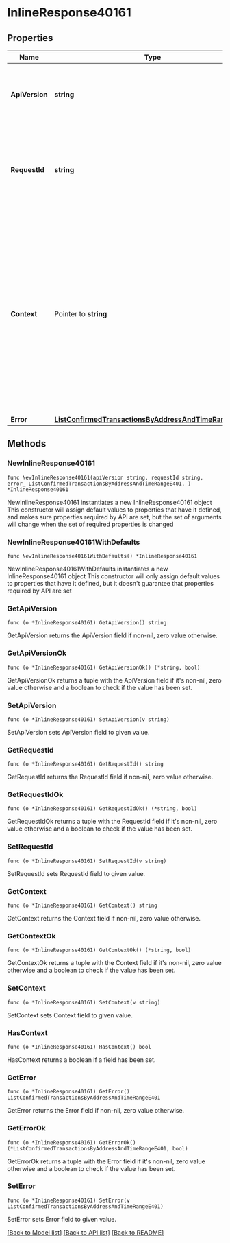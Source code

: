 # InlineResponse40161

## Properties

Name | Type | Description | Notes
------------ | ------------- | ------------- | -------------
**ApiVersion** | **string** | Specifies the version of the API that incorporates this endpoint. | 
**RequestId** | **string** | Defines the ID of the request. The &#x60;requestId&#x60; is generated by Crypto APIs and it&#39;s unique for every request. | 
**Context** | Pointer to **string** | In batch situations the user can use the context to correlate responses with requests. This property is present regardless of whether the response was successful or returned as an error. &#x60;context&#x60; is specified by the user. | [optional] 
**Error** | [**ListConfirmedTransactionsByAddressAndTimeRangeE401**](ListConfirmedTransactionsByAddressAndTimeRangeE401.md) |  | 

## Methods

### NewInlineResponse40161

`func NewInlineResponse40161(apiVersion string, requestId string, error_ ListConfirmedTransactionsByAddressAndTimeRangeE401, ) *InlineResponse40161`

NewInlineResponse40161 instantiates a new InlineResponse40161 object
This constructor will assign default values to properties that have it defined,
and makes sure properties required by API are set, but the set of arguments
will change when the set of required properties is changed

### NewInlineResponse40161WithDefaults

`func NewInlineResponse40161WithDefaults() *InlineResponse40161`

NewInlineResponse40161WithDefaults instantiates a new InlineResponse40161 object
This constructor will only assign default values to properties that have it defined,
but it doesn't guarantee that properties required by API are set

### GetApiVersion

`func (o *InlineResponse40161) GetApiVersion() string`

GetApiVersion returns the ApiVersion field if non-nil, zero value otherwise.

### GetApiVersionOk

`func (o *InlineResponse40161) GetApiVersionOk() (*string, bool)`

GetApiVersionOk returns a tuple with the ApiVersion field if it's non-nil, zero value otherwise
and a boolean to check if the value has been set.

### SetApiVersion

`func (o *InlineResponse40161) SetApiVersion(v string)`

SetApiVersion sets ApiVersion field to given value.


### GetRequestId

`func (o *InlineResponse40161) GetRequestId() string`

GetRequestId returns the RequestId field if non-nil, zero value otherwise.

### GetRequestIdOk

`func (o *InlineResponse40161) GetRequestIdOk() (*string, bool)`

GetRequestIdOk returns a tuple with the RequestId field if it's non-nil, zero value otherwise
and a boolean to check if the value has been set.

### SetRequestId

`func (o *InlineResponse40161) SetRequestId(v string)`

SetRequestId sets RequestId field to given value.


### GetContext

`func (o *InlineResponse40161) GetContext() string`

GetContext returns the Context field if non-nil, zero value otherwise.

### GetContextOk

`func (o *InlineResponse40161) GetContextOk() (*string, bool)`

GetContextOk returns a tuple with the Context field if it's non-nil, zero value otherwise
and a boolean to check if the value has been set.

### SetContext

`func (o *InlineResponse40161) SetContext(v string)`

SetContext sets Context field to given value.

### HasContext

`func (o *InlineResponse40161) HasContext() bool`

HasContext returns a boolean if a field has been set.

### GetError

`func (o *InlineResponse40161) GetError() ListConfirmedTransactionsByAddressAndTimeRangeE401`

GetError returns the Error field if non-nil, zero value otherwise.

### GetErrorOk

`func (o *InlineResponse40161) GetErrorOk() (*ListConfirmedTransactionsByAddressAndTimeRangeE401, bool)`

GetErrorOk returns a tuple with the Error field if it's non-nil, zero value otherwise
and a boolean to check if the value has been set.

### SetError

`func (o *InlineResponse40161) SetError(v ListConfirmedTransactionsByAddressAndTimeRangeE401)`

SetError sets Error field to given value.



[[Back to Model list]](../README.md#documentation-for-models) [[Back to API list]](../README.md#documentation-for-api-endpoints) [[Back to README]](../README.md)


